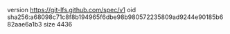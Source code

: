 version https://git-lfs.github.com/spec/v1
oid sha256:a68098c71c8f8b194965f6dbe98b980572235809ad9244e90185b682aae6a1b3
size 4436
